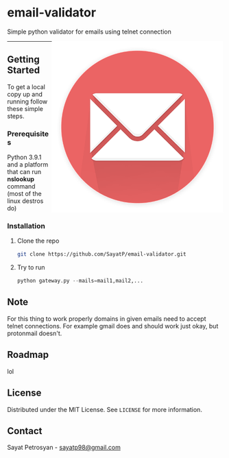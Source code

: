 # email-validator
Simple python validator for emails using telnet connection


<img align="right" width="400" height="400" src="https://github.com/SayatP/email-validator/blob/main/resources/mail-1454734_640.png">

----

## Getting Started

To get a local copy up and running follow these simple steps.

### Prerequisites
   Python 3.9.1 and a platform that can run **nslookup** command (most of the linux destros do)
  
### Installation

1. Clone the repo
   ```sh
   git clone https://github.com/SayatP/email-validator.git
   ```

1. Try to run
   ```python
   python gateway.py --mails=mail1,mail2,...
   ```

## Note

For this thing to work properly domains in given emails need to accept telnet connections. For
example gmail does and should work just okay, but protonmail doesn't.


<!-- ROADMAP -->
## Roadmap

lol


<!-- LICENSE -->
## License

Distributed under the MIT License. See `LICENSE` for more information.



<!-- CONTACT -->
## Contact

Sayat Petrosyan - sayatp98@gmail.com
